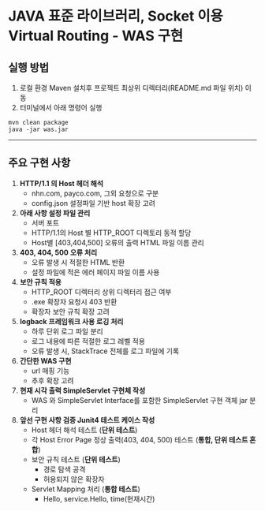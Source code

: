 # JAVA 표준 라이브러리, Socket 이용 Virtual Routing - WAS 구현

##  실행 방법

1. 로컬 환경 Maven 설치후 프로젝트 최상위 디렉터리(README.md 파일 위치) 이동  
2. 터미널에서 아래 명령어 실행
```
mvn clean package
java -jar was.jar
```

---
## 주요 구현 사항
1. **HTTP/1.1 의 Host 헤더 해석** 
   - nhn.com, payco.com, 그외 요청으로 구분
   - config.json 설정파일 기반 host 확장 고려
2. **아래 사항 설정 파일 관리**  
    - 서버 포트
    - HTTP/1.1의 Host 별 HTTP_ROOT 디렉토리 동적 할당
    - Host별 [403,404,500] 오류의 출력 HTML 파일 이름 관리
3. **403, 404, 500 오류 처리**  
    - 오류 발생 시 적절한 HTML 반환
    - 설정 파일에 적은 에러 페이지 파일 이름 사용
4. **보안 규칙 적용**  
    - HTTP_ROOT 디렉터리 상위 디렉터리 접근 여부
    - .exe 확장자 요청시 403 반환
    - 확장자 보안 규칙 확장 고려
5. **logback 프레임워크 사용 로깅 처리** 
    - 하루 단위 로그 파일 분리
    - 로그 내용에 따른 적절한 로그 레벨 적용
    - 오류 발생 시, StackTrace 전체를 로그 파일에 기록
6. **간단한 WAS 구현** 
   - url 매핑 기능
   - 추후 확장 고려
7. **현재 시각 출력 SimpleServlet 구현체 작성** 
   - WAS 와 SimpleServlet Interface를 포함한 SimpleServlet 구현 객체 jar 분리 
8. **앞선 구현 사항 검증 Junit4 테스트 케이스 작성** 
   - Host 헤더 해석 테스트 (**단위 테스트**)
   - 각 Host Error Page 정상 출력(403, 404, 500) 테스트 (**통합, 단위 테스트 혼합**)
   - 보안 규칙 테스트 (**단위 테스트**)
     - 경로 탐색 공격
     - 허용되지 않은 확장자
   - Servlet Mapping 처리 (**통합 테스트**)
     - Hello, service.Hello, time(현재시간)

